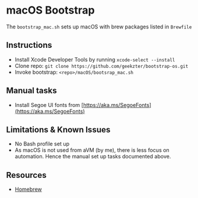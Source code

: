 # macOS Bootstrap
The `bootstrap_mac.sh` sets up macOS with brew packages listed in `Brewfile`

## Instructions
- Install Xcode Developer Tools by running `xcode-select --install`
- Clone repo: `git clone https://github.com/geekzter/bootstrap-os.git`
- Invoke bootstrap: `<repo>/macOS/bootsrap_mac.sh`

## Manual tasks
- Install Segoe UI fonts from [https://aka.ms/SegoeFonts](https://aka.ms/SegoeFonts)

## Limitations & Known Issues
- No Bash profile set up
- As macOS is not used from aVM (by me), there is less focus on automation. Hence the manual set up tasks documented above.


## Resources
- [Homebrew](https://brew.sh/)
